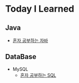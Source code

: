 # Today I Learned

## Java

- [혼자 공부하는 자바](https://github.com/Jinuk93/TIL/blob/master/Java/Hon_Gong_Java/README.md)

## DataBase
- MySQL
  - [혼자 공부하는 SQL](https://github.com/Jinuk93/TIL/blob/master/DB/MySQL/Hon_Gong_SQL/README.md)
